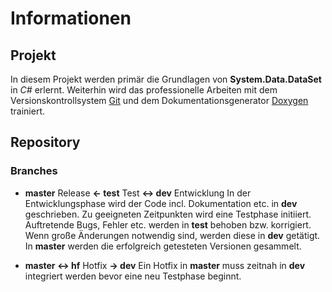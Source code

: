 # Informationen

## Projekt

In diesem Projekt werden primär die Grundlagen von **System.Data.DataSet** in *C#* erlernt.
Weiterhin wird das professionelle Arbeiten mit dem Versionskontrollsystem [Git](https://git-scm.com/) und dem Dokumentationsgenerator [Doxygen](https://www.doxygen.nl/) trainiert.

## Repository

### Branches

- **master** Release **&larr; test** Test **&harr; dev** Entwicklung
In der Entwicklungsphase wird der Code incl. Dokumentation etc. in **dev** geschrieben.
Zu geeigneten Zeitpunkten wird eine Testphase initiiert.
Auftretende Bugs, Fehler etc. werden in **test** behoben bzw. korrigiert.
Wenn große Änderungen notwendig sind, werden diese in **dev** getätigt.
In **master** werden die erfolgreich getesteten Versionen gesammelt.

- **master &harr; hf** Hotfix **&rarr; dev**
Ein Hotfix in **master** muss zeitnah in **dev** integriert werden bevor eine neu Testphase beginnt.
